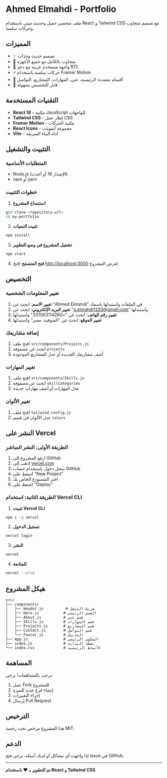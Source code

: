 # Ahmed Elmahdi - Portfolio

ملف شخصي جميل وحديث مبني باستخدام React و Tailwind CSS مع تصميم متجاوب وحركات سلسة.

## المميزات

- ✨ تصميم حديث وجذاب
- 📱 متجاوب بالكامل مع جميع الأجهزة
- 🎨 واجهة مستخدم عربية مع دعم RTL
- ⚡ حركات سلسة باستخدام Framer Motion
- 🎯 أقسام متعددة: الرئيسية، عني، المهارات، المشاريع، التواصل
- 🔧 قابل للتخصيص بسهولة

## التقنيات المستخدمة

- **React 18** - مكتبة JavaScript للواجهات
- **Tailwind CSS** - إطار عمل CSS
- **Framer Motion** - مكتبة الحركات
- **React Icons** - مجموعة أيقونات
- **Vite** - أداة البناء السريعة

## التثبيت والتشغيل

### المتطلبات الأساسية
- Node.js (الإصدار 16 أو أحدث)
- npm أو yarn

### خطوات التثبيت

1. **استنساخ المشروع**
```bash
git clone <repository-url>
cd my-portfolio
```

2. **تثبيت التبعيات**
```bash
npm install
```

3. **تشغيل المشروع في وضع التطوير**
```bash
npm start
```

4. **فتح المتصفح**
افتح [http://localhost:3000](http://localhost:3000) لعرض المشروع.

## التخصيص

### تغيير المعلومات الشخصية

1. **تغيير الاسم**: ابحث عن "Ahmed Elmahdi" في الملفات واستبدلها باسمك
2. **تغيير البريد الإلكتروني**: ابحث عن "a.elmahdi1333@gmail.com" واستبدلها
3. **تغيير رقم الهاتف**: ابحث عن "+201063114260" واستبدلها
4. **تغيير الموقع**: ابحث عن "المنوفية، مصر" واستبدلها

### إضافة مشاريعك

1. افتح ملف `src/components/Projects.js`
2. ابحث عن مصفوفة `projects`
3. أضف مشاريعك الجديدة أو عدل المشاريع الموجودة

### تغيير المهارات

1. افتح ملف `src/components/Skills.js`
2. ابحث عن مصفوفة `skillCategories`
3. عدل المهارات أو أضف مهارات جديدة

### تغيير الألوان

1. افتح ملف `tailwind.config.js`
2. عدل الألوان في قسم `colors`

## النشر على Vercel

### الطريقة الأولى: النشر المباشر

1. ارفع المشروع إلى GitHub
2. اذهب إلى [vercel.com](https://vercel.com)
3. سجل دخول باستخدام حساب GitHub
4. اضغط على "New Project"
5. اختر المستودع الخاص بك
6. اضغط على "Deploy"

### الطريقة الثانية: استخدام Vercel CLI

1. **تثبيت Vercel CLI**
```bash
npm i -g vercel
```

2. **تسجيل الدخول**
```bash
vercel login
```

3. **النشر**
```bash
vercel
```

4. **للمتابعة**
```bash
vercel --prod
```

## هيكل المشروع

```
src/
├── components/
│   ├── Header.js          # شريط التنقل
│   ├── Hero.js           # القسم الرئيسي
│   ├── About.js          # قسم عني
│   ├── Skills.js         # قسم المهارات
│   ├── Projects.js       # قسم المشاريع
│   ├── Contact.js        # قسم التواصل
│   └── Footer.js         # التذييل
├── App.js                # المكون الرئيسي
├── index.js              # نقطة البداية
└── index.css             # الأنماط الرئيسية
```

## المساهمة

نرحب بالمساهمات! يرجى:

1. عمل Fork للمشروع
2. إنشاء فرع جديد للميزة
3. إجراء التغييرات
4. إرسال Pull Request

## الترخيص

هذا المشروع مرخص تحت رخصة MIT.

## الدعم

إذا واجهت أي مشاكل أو لديك أسئلة، يرجى فتح issue في GitHub.

---

**تم التطوير بـ ❤️ باستخدام React و Tailwind CSS** 